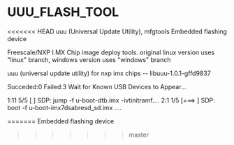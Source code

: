 # UUU_FLASH_TOOL
<<<<<<< HEAD
uuu (Universal Update Utility), mfgtools
Embedded flashing device

Freescale/NXP I.MX Chip image deploy tools. original linux version uses "linux" branch, windows version uses "windows" branch

uuu (universal update utility) for nxp imx chips -- libuuu-1.0.1-gffd9837

Succeded:0       Failed:3               Wait for Known USB Devices to Appear...

1:11     5/5 [                                        ] SDP: jump -f u-boot-dtb.imx -ivtinitramf....
2:1      1/5 [===>                                    ] SDP: boot -f u-boot-imx7dsabresd_sd.imx ....

=======
Embedded flashing device
>>>>>>> master
